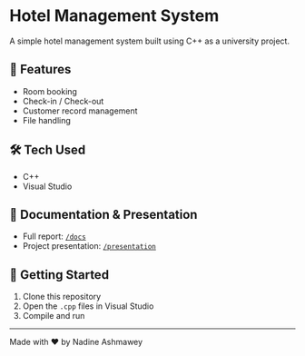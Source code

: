 # Hotel Management System

A simple hotel management system built using C++ as a university project.

## 📌 Features
- Room booking  
- Check-in / Check-out  
- Customer record management  
- File handling  

## 🛠 Tech Used
- C++
- Visual Studio

## 📄 Documentation & Presentation
- Full report: [`/docs`](./docs)
- Project presentation: [`/presentation`](./presentation)

## 🚀 Getting Started
1. Clone this repository  
2. Open the `.cpp` files in Visual Studio  
3. Compile and run  

---

Made with ❤️ by Nadine Ashmawey
